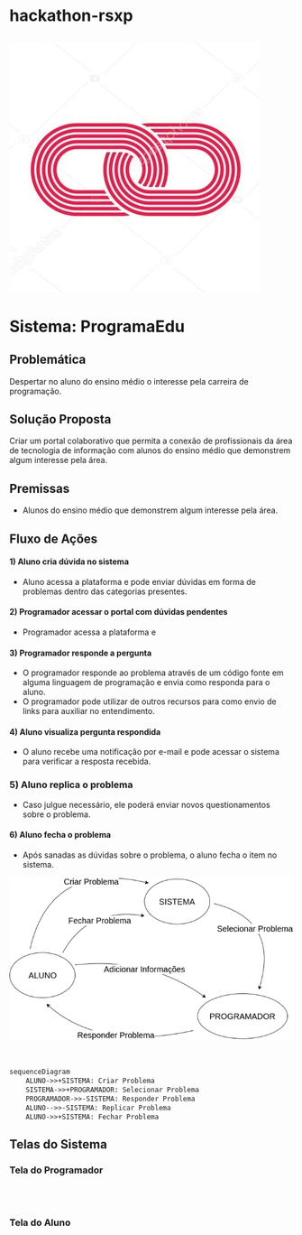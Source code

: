 # hackathon-rsxp

![Logo](assets/logo.jpg)
---

# Sistema: ProgramaEdu

## Problemática

Despertar no aluno do ensino médio o interesse pela carreira de programação.


## Solução Proposta

Criar um portal colaborativo que permita a conexão de profissionais da área de tecnologia de informação com alunos do ensino médio que demonstrem algum interesse pela área. 

## Premissas

- Alunos do ensino médio que demonstrem algum interesse pela área.

## Fluxo de Ações

#### 1) Aluno cria dúvida no sistema
- Aluno acessa a plataforma e pode enviar dúvidas em forma de problemas dentro das categorias presentes.

#### 2) Programador acessar o portal com dúvidas pendentes
- Programador acessa a plataforma e  

#### 3) Programador responde a pergunta
- O programador responde ao problema através de um código fonte em alguma linguagem de programação e envia como responda para o aluno.
- O programador pode utilizar de outros recursos para como envio de links para auxiliar no entendimento.

#### 4) Aluno visualiza pergunta respondida
- O aluno recebe uma notificação por e-mail e pode acessar o sistema para verificar a resposta recebida.

### 5) Aluno replica o problema
- Caso julgue necessário, ele poderá enviar novos questionamentos sobre o problema.

#### 6) Aluno fecha o problema
- Após sanadas as dúvidas sobre o problema, o aluno fecha o item no sistema.

![Fluxo de Ações](assets/fluxo.png)

<br>

```mermaid
sequenceDiagram
    ALUNO->>+SISTEMA: Criar Problema
    SISTEMA->>+PROGRAMADOR: Selecionar Problema
    PROGRAMADOR->>-SISTEMA: Responder Problema
    ALUNO-->>-SISTEMA: Replicar Problema
    ALUNO->>+SISTEMA: Fechar Problema

```

## Telas do Sistema

### Tela do Programador

<br>
<br>

### Tela do Aluno

<br>
<br>
